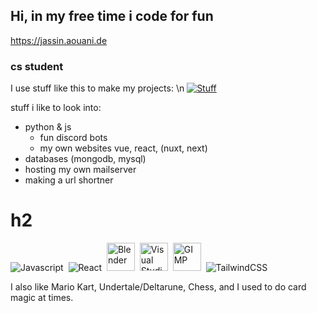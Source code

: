 ## Hi, in my free time i code for fun
https://jassin.aouani.de

### cs student
I use stuff like this to make my projects: \n
[![Stuff](https://skillicons.dev/icons?i=py,html,css,tailwind,js,nuxtjs,vscode,raspberrypi,mongodb,bots,nginx,cloudflare)](https://skillicons.dev)

stuff i like to look into:

- python & js
  - fun discord bots
  - my own websites vue, react, (nuxt, next)
- databases (mongodb, mysql)
- hosting my own mailserver
- making a url shortner

# h2

<div>
  <img src="https://skillicons.dev/icons?i=js" title="JavaScript" alt="Javascript"/>&nbsp;
  <img src="https://skillicons.dev/icons?i=react" title="React" alt="React"/>&nbsp;
  <img src="https://github.com/Kevnkkm/Kevnkkm/assets/56404895/c4787eee-238b-44bb-85be-e33f31809d3a" title="Blender" alt="Blender" width="45" height="45"/>&nbsp;
  <img src="https://github.com/Kevnkkm/Kevnkkm/assets/56404895/2c13bd46-348c-49ba-b942-0f63a3cd9c86" title="Visual Studio Code" alt="Visual Studio Code" width="45" height="45"/>&nbsp;
  <img src="https://github.com/Kevnkkm/Kevnkkm/assets/56404895/8b6c24db-a64a-4705-8798-f047603bd559" title="GIMP" alt="GIMP" width="45" height="45"/>&nbsp;
  <img src="https://skillicons.dev/icons?i=tailwind" title="TailwindCSS" alt="TailwindCSS"/>&nbsp;
</div>

I also like Mario Kart, Undertale/Deltarune, Chess, and I used to do card magic at times.
